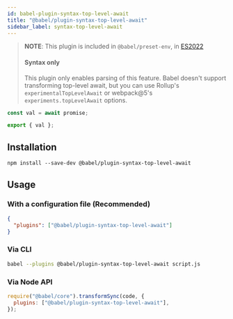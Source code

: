 ```yaml
---
id: babel-plugin-syntax-top-level-await
title: "@babel/plugin-syntax-top-level-await"
sidebar_label: syntax-top-level-await
---
```


> **NOTE**: This plugin is included in `@babel/preset-env`, in [ES2022](https://github.com/tc39/proposals/blob/master/finished-proposals.md)
>
> #### Syntax only
>
> This plugin only enables parsing of this feature. Babel doesn't support transforming
> top-level await, but you can use Rollup's `experimentalTopLevelAwait` or webpack@5's
> `experiments.topLevelAwait` options.

```js title="JavaScript"
const val = await promise;

export { val };
```

## Installation

```shell npm2yarn
npm install --save-dev @babel/plugin-syntax-top-level-await
```

## Usage

### With a configuration file (Recommended)

```json title="babel.config.json"
{
  "plugins": ["@babel/plugin-syntax-top-level-await"]
}
```

### Via CLI

```sh title="Shell"
babel --plugins @babel/plugin-syntax-top-level-await script.js
```

### Via Node API

```js title="JavaScript"
require("@babel/core").transformSync(code, {
  plugins: ["@babel/plugin-syntax-top-level-await"],
});
```
